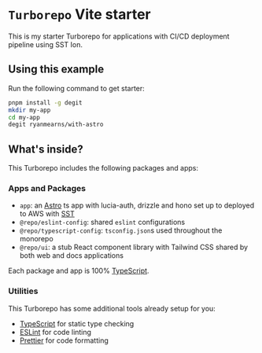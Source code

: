 # `Turborepo` Vite starter

This is my starter Turborepo for applications with CI/CD deployment pipeline using SST Ion.

## Using this example

Run the following command to get starter:

```sh
pnpm install -g degit
mkdir my-app
cd my-app
degit ryanmearns/with-astro
```

## What's inside?

This Turborepo includes the following packages and apps:

### Apps and Packages

- `app`: an [Astro](https://astro.build) ts app with lucia-auth, drizzle and hono set up to deployed to AWS with [SST](http://ion.sst.dev)
- `@repo/eslint-config`: shared `eslint` configurations
- `@repo/typescript-config`: `tsconfig.json`s used throughout the monorepo
- `@repo/ui`: a stub React component library with Tailwind CSS shared by both web and docs applications

Each package and app is 100% [TypeScript](https://www.typescriptlang.org/).

### Utilities

This Turborepo has some additional tools already setup for you:

- [TypeScript](https://www.typescriptlang.org/) for static type checking
- [ESLint](https://eslint.org/) for code linting
- [Prettier](https://prettier.io) for code formatting
